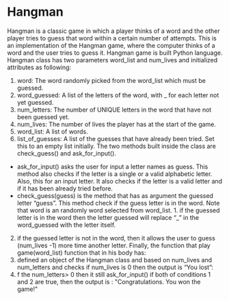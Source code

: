 # Hangman
Hangman is a classic game in which a player thinks of a word and the other player tries to guess that word within a certain number of attempts. This is an implementation of the Hangman game, where the computer thinks of a word and the user tries to guess it. 
Hangman game is built Python language.  Hangman class has two parameters word_list and num_lives and initialized attributes as following: 
1.  word: The word randomly picked from the word_list which must be guessed. 
2. word_guessed: A list of the letters of the word, with _ for each letter not yet guessed. 
3. num_letters: The number of UNIQUE letters in the word that have not been guessed yet.
4. num_lives: The number of lives the player has at the start of the game.
5. word_list: A list of words.
6. list_of_guesses: A list of the guesses that have already been tried. Set this to an empty list initially.
The two methods built inside the class are check_guess() and ask_for_input(). 
- ask_for_input() asks the user for input a letter names as guess. This method also checks if the letter is a single or a valid alphabetic letter. Also, this for an input letter. It also checks if the letter is a valid letter and if it has been already tried before.
-  check_guess(guess) is the method that has as argument the guessed letter “guess”. This method check if the guess letter is in the word. Note that word is an randomly word selected from word_list. 1. if the guessed letter is in the word then the letter guessed will replace  “_” in the word_guessed with the letter itself. 
2. if the guessed letter is not in the word, then it allows the user to guess (num_lives -1) more time another letter. 
Finally, the function that  play game(word_list) function that in his body has:
1.	 defined an object of the Hangman class and based on num_lives and num_letters 
and checks if num_lives is 0 then the output is “You lost”:
2.	f the num_letters> 0 then it still ask_for_input()
if both of conditions 1 and 2  are true, then the output is : 
"Congratulations. You won the game!"
